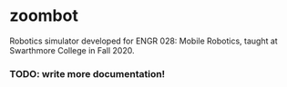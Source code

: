 zoombot
=======

Robotics simulator developed for ENGR 028: Mobile Robotics, 
taught at Swarthmore College in Fall 2020.

### TODO: write more documentation!

